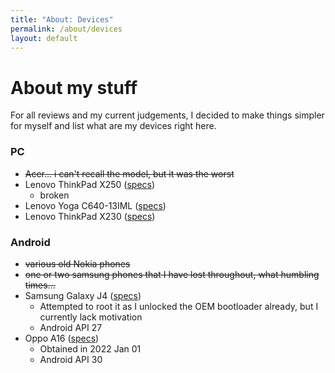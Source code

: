 ```yaml
---
title: "About: Devices"
permalink: /about/devices
layout: default
---
```


# About my stuff
For all reviews and my current judgements, I decided to make things simpler for myself and list what are my devices right here.
### PC
* ~~Acer... i can't recall the model, but it was the worst~~
* Lenovo ThinkPad X250 ([specs](https://raw.githubusercontent.com/arialhamed/static/main/pdf/resources/psref/laptops/thinkpad/ThinkPad_X250.pdf))
    * broken
* Lenovo Yoga C640-13IML ([specs](https://raw.githubusercontent.com/arialhamed/static/main/pdf/Yoga_C640_13IML_Specs.pdf))
* Lenovo ThinkPad X230 ([specs](https://raw.githubusercontent.com/arialhamed/static/main/pdf/resources/psref/laptops/thinkpad/ThinkPad_X230.pdf))

### Android
* ~~various old Nokia phones~~
* ~~one or two samsung phones that I have lost throughout, what humbling times...~~
* Samsung Galaxy J4 ([specs](https://www.google.com.sg/))
    * Attempted to root it as I unlocked the OEM bootloader already, but I currently lack motivation
	* Android API 27
* Oppo A16 ([specs](https://www.google.com.sg/))
    * Obtained in 2022 Jan 01
	* Android API 30

<br>
<br>
<br>






